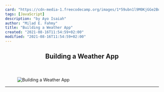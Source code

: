 ```yaml
---
card: "https://cdn-media-1.freecodecamp.org/images/1*59ubn1l9M0KjGGe2Bd9Sxw.jpeg"
tags: [JavaScript]
description: "by Ayo Isaiah"
author: "Milad E. Fahmy"
title: "Building a Weather App"
created: "2021-08-16T11:54:59+02:00"
modified: "2021-08-16T11:54:59+02:00"
---
```

<div class="site-wrapper">
<main id="site-main" class="site-main outer">
<div class="inner">
<article class="post-full post tag-javascript tag-api tag-learning-to-code tag-technology tag-design ">
<header class="post-full-header">
<h1 class="post-full-title">Building a Weather App</h1>
</header>
<figure class="post-full-image">
<picture>
<source media="(max-width: 700px)" sizes="1px" srcset="data:image/gif;base64,R0lGODlhAQABAIAAAAAAAP///yH5BAEAAAAALAAAAAABAAEAAAIBRAA7 1w">
<source media="(min-width: 701px)" sizes="(max-width: 800px) 400px,
(max-width: 1170px) 700px,
1400px" srcset="https://cdn-media-1.freecodecamp.org/images/1*59ubn1l9M0KjGGe2Bd9Sxw.jpeg 300w,
https://cdn-media-1.freecodecamp.org/images/1*59ubn1l9M0KjGGe2Bd9Sxw.jpeg 600w,
https://cdn-media-1.freecodecamp.org/images/1*59ubn1l9M0KjGGe2Bd9Sxw.jpeg 1000w,
https://cdn-media-1.freecodecamp.org/images/1*59ubn1l9M0KjGGe2Bd9Sxw.jpeg 2000w">
<img onerror="this.style.display='none'" src="https://cdn-media-1.freecodecamp.org/images/1*59ubn1l9M0KjGGe2Bd9Sxw.jpeg" alt="Building a Weather App">
</picture>
</figure>
<section class="post-full-content">
<div class="post-content medium-migrated-article">
</div>
<hr>
</section>
</article>
</div>
</main>
</div>
<!-- Google Tag Manager (noscript) -->
<!-- End Google Tag Manager (noscript) -->
